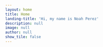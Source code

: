 ```yaml
---
layout: home
title: Home
landing-title: 'Hi, my name is Noah Perez'
description: null
image: null
author: null
show_tile: false
---
```


